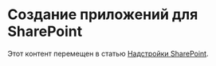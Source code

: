 
# Создание приложений для SharePoint

Этот контент перемещен в статью  [Надстройки SharePoint](sharepoint-add-ins.md).




